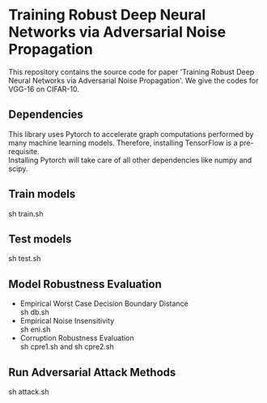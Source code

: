 Training Robust Deep Neural Networks via Adversarial Noise Propagation
==

This repository contains the source code for paper 'Training Robust Deep Neural Networks via Adversarial Noise Propagation'. We give the codes for VGG-16 on CIFAR-10.


Dependencies
--
This library uses Pytorch to accelerate graph computations performed by many machine learning models. Therefore, installing TensorFlow is a pre-requisite.<br>
Installing Pytorch will take care of all other dependencies like numpy and scipy.

Train models
--
sh train.sh

Test models
--
sh test.sh

Model Robustness Evaluation
--
* Empirical Worst Case Decision Boundary Distance<br>
sh db.sh
* Empirical Noise Insensitivity<br>
sh eni.sh
* Corruption Robustness Evaluation<br>
sh cpre1.sh and sh cpre2.sh

Run Adversarial Attack Methods
--
sh attack.sh
